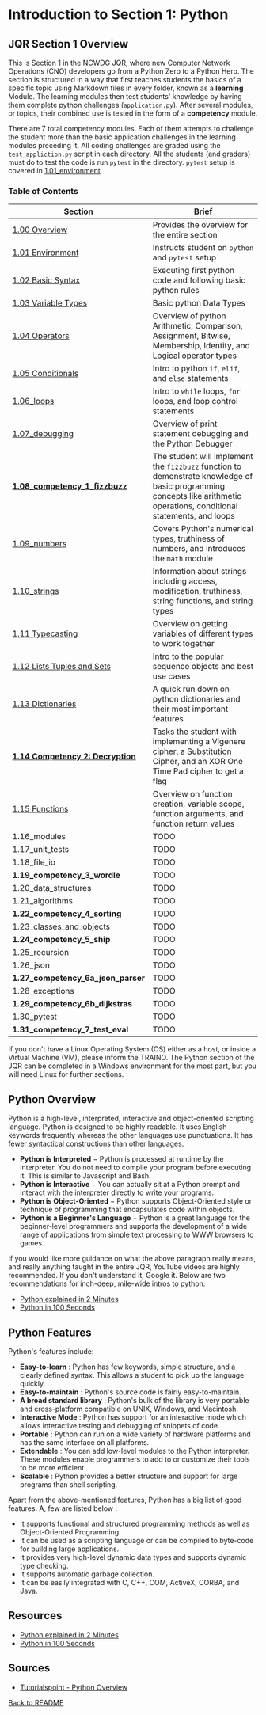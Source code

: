 # Introduction to Section 1: Python


## JQR Section 1 Overview

This is Section 1 in the NCWDG JQR, where new Computer Network Operations (CNO) developers go from a Python Zero to a Python Hero. The section is structured in a way that first teaches students the basics of a specific topic using Markdown files in every folder, known as a **learning** Module. The learning modules then test students' knowledge by having them complete python challenges (`application.py`). After several modules, or topics, their combined use is tested in the form of a **competency** module.

There are 7 total competency modules. Each of them attempts to challenge the student more than the basic application challenges in the learning modules preceding it. All coding challenges are graded using the `test_appliction.py` script in each directory. All the students (and graders) must do to test the code is run `pytest` in the directory. `pytest` setup is covered in [1.01_environment](../1.01_environment/environment.md).

### Table of Contents

|     Section    |   Brief   |
-----------------|-----------|
| [1.00 Overview](../1.00_overview/README.MD)  | Provides the overview for the entire section |
| [1.01 Environment](../1.01_environment/README.md) | Instructs student on `python` and `pytest` setup | 
| [1.02 Basic Syntax](../1.02_basic_syntax/README.md)  | Executing first python code and following basic python rules | 
| [1.03 Variable Types](../1.03_variable_types/README.md)  | Basic python Data Types |
| [1.04 Operators](../1.04_operators/README.md)  | Overview of python Arithmetic, Comparison, Assignment, Bitwise, Membership, Identity, and Logical operator types | 
| [1.05 Conditionals](../1.05_conditionals/README.md) | Intro to python `if`, `elif`, and `else` statements |
| [1.06_loops](../1.06_loops/README.md)  | Intro to `while` loops, `for` loops, and loop control statements |
| [1.07_debugging](../1.07_debugging/README.md)  | Overview of print statement debugging and the Python Debugger |
| **[1.08_competency_1_fizzbuzz](../1.08_competency_1_fizzbuzz/README.md)**  | The student will implement the `fizzbuzz` function to demonstrate knowledge of basic programming concepts like arithmetic operations, conditional statements, and loops  |
| [1.09_numbers](../1.09_numbers/README.md)  | Covers Python's numerical types, truthiness of numbers, and introduces the `math` module |
| [1.10_strings](../1.10_strings/README.md)  | Information about strings including access, modification, truthiness, string functions, and string types |
| [1.11 Typecasting](../1.11_typecasting/README.md)  | Overview on getting variables of different types to work together | 
| [1.12 Lists Tuples and Sets](../1.12_lists_tuples_and_sets/README.md)  | Intro to the popular sequence objects and best use cases |
| [1.13 Dictionaries](../1.13_dictionaries/README.md)  | A quick run down on python dictionaries and their most important features |
| **[1.14 Competency 2: Decryption](../1.14_competency_2_decryption/README.md)**  | Tasks the student with implementing a Vigenere cipher, a Substitution Cipher, and an XOR One Time Pad cipher to get a flag |
| [1.15 Functions](../1.15_functions/README.md)  | Overview on function creation, variable scope, function arguments, and function return values |
| 1.16_modules  | TODO |
| 1.17_unit_tests  | TODO |
| 1.18_file_io  | TODO |
| **1.19_competency_3_wordle**  | TODO |
| 1.20_data_structures  | TODO |
| 1.21_algorithms  | TODO |
| **1.22_competency_4_sorting**  | TODO |
| 1.23_classes_and_objects  | TODO |
| **1.24_competency_5_ship**  | TODO |
| 1.25_recursion  | TODO |
| 1.26_json  | TODO |
| **1.27_competency_6a_json_parser**  | TODO |
| 1.28_exceptions  | TODO |
| **1.29_competency_6b_dijkstras**  | TODO |
| 1.30_pytest  | TODO |
| **1.31_competency_7_test_eval**  | TODO |

If you don't have a Linux Operating System (OS) either as a host, or inside a Virtual Machine (VM), please inform the TRAINO. The Python section of the JQR can be completed in a Windows environment for the most part, but you will need Linux for further sections.

## Python Overview

Python is a high-level, interpreted, interactive and object-oriented scripting language. Python is designed to be highly readable. It uses English keywords frequently whereas the other languages use punctuations. It has fewer syntactical constructions than other languages.

-   **Python is Interpreted** − Python is processed at runtime by the interpreter. You do not need to compile your program before executing it. This is similar to Javascript and Bash.
-   **Python is Interactive** − You can actually sit at a Python prompt and interact with the interpreter directly to write your programs.
-   **Python is Object-Oriented** − Python supports Object-Oriented style or technique of programming that encapsulates code within objects.
-   **Python is a Beginner's Language** − Python is a great language for the beginner-level programmers and supports the development of a wide range of applications from simple text processing to WWW browsers to games.

If you would like more guidance on what the above paragraph really means, and really anything taught in the entire JQR, YouTube videos are highly recommended. If you don't understand it, Google it. Below are two recommendations for inch-deep, mile-wide intros to python:
- [Python explained in 2 Minutes](https://youtu.be/QoIRX37VZpo)
- [Python in 100 Seconds](https://www.youtube.com/watch?v=x7X9w_GIm1s)


## Python Features

Python's features include:
-   **Easy-to-learn** : Python has few keywords, simple structure, and a clearly defined syntax. This allows a student to pick up the language quickly.
-   **Easy-to-maintain** : Python's source code is fairly easy-to-maintain.
-   **A broad standard library** : Python's bulk of the library is very portable and cross-platform compatible on UNIX, Windows, and Macintosh.
-   **Interactive Mode** : Python has support for an interactive mode which allows interactive testing and debugging of snippets of code.
-   **Portable** : Python can run on a wide variety of hardware platforms and has the same interface on all platforms.
-   **Extendable** : You can add low-level modules to the Python interpreter. These modules enable programmers to add to or customize their tools to be more efficient.
-   **Scalable** : Python provides a better structure and support for large programs than shell scripting.
    

Apart from the above-mentioned features, Python has a big list of good features. A, few are listed below :
-   It supports functional and structured programming methods as well as Object-Oriented Programming.
-   It can be used as a scripting language or can be compiled to byte-code for building large applications.
-   It provides very high-level dynamic data types and supports dynamic type checking.
-   It supports automatic garbage collection.
-   It can be easily integrated with C, C++, COM, ActiveX, CORBA, and Java.


## Resources
- [Python explained in 2 Minutes](https://youtu.be/QoIRX37VZpo)
- [Python in 100 Seconds](https://www.youtube.com/watch?v=x7X9w_GIm1s)

## Sources

- [Tutorialspoint - Python Overview](https://www.tutorialspoint.com/python3/python_overview.htm)

[Back to README](README.md)
